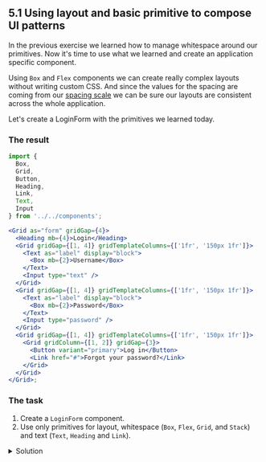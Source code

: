 ## 5.1 Using layout and basic primitive to compose UI patterns

In the previous exercise we learned how to manage whitespace around our primitives. Now it's time to use what we learned and create an application specific component.

Using `Box` and `Flex` components we can create really complex layouts without writing custom CSS. And since the values for the spacing are coming from our [spacing scale](https://cdds.netlify.com/styleguide/#/Foundation?id=spacing) we can be sure our layouts are consistent across the whole application.

Let's create a LoginForm with the primitives we learned today.

### The result

```jsx noeditor
import {
  Box,
  Grid,
  Button,
  Heading,
  Link,
  Text,
  Input
} from '../../components';

<Grid as="form" gridGap={4}>
  <Heading mb={4}>Login</Heading>
  <Grid gridGap={[1, 4]} gridTemplateColumns={['1fr', '150px 1fr']}>
    <Text as="label" display="block">
      <Box mb={2}>Username</Box>
    </Text>
    <Input type="text" />
  </Grid>
  <Grid gridGap={[1, 4]} gridTemplateColumns={['1fr', '150px 1fr']}>
    <Text as="label" display="block">
      <Box mb={2}>Password</Box>
    </Text>
    <Input type="password" />
  </Grid>
  <Grid gridGap={[1, 4]} gridTemplateColumns={['1fr', '150px 1fr']}>
    <Grid gridColumn={[1, 2]} gridGap={3}>
      <Button variant="primary">Log in</Button>
      <Link href="#">Forgot your password?</Link>
    </Grid>
  </Grid>
</Grid>;
```

### The task

1. Create a `LoginForm` component.
2. Use only primitives for layout, whitespace (`Box`, `Flex`, `Grid`, and `Stack`) and text (`Text`, `Heading` and `Link`).

<details>
 <summary>Solution</summary>

```js {"file": "solutions/5.2.js", "static": true}
```

</details>
